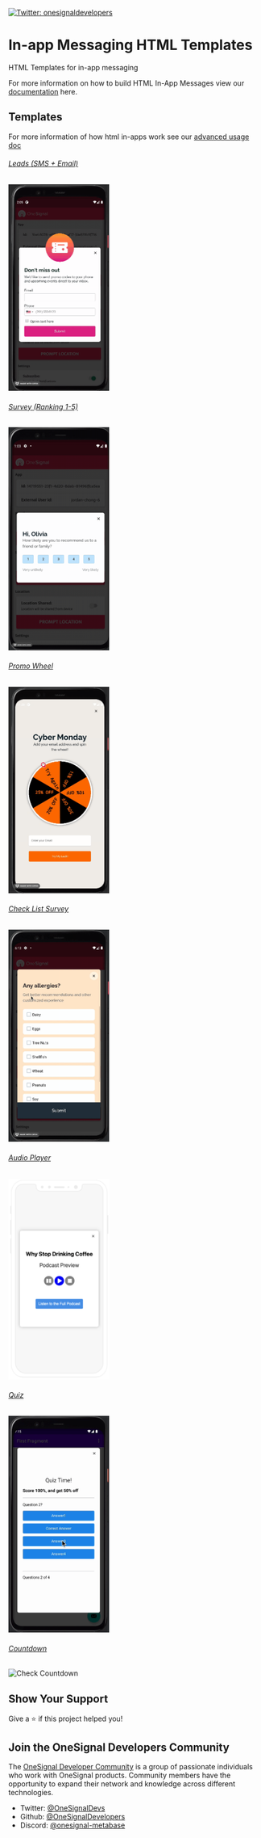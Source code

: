 <p>
  <a href="https://twitter.com/onesignaldevs" target="_blank">
    <img alt="Twitter: onesignaldevelopers" src="https://img.shields.io/twitter/follow/onesignaldevs?style=social" />
  </a>
</p>

# In-app Messaging HTML Templates

HTML Templates for in-app messaging

For more information on how to build HTML In-App Messages view our [documentation](https://documentation.onesignal.com/docs/design-your-in-app-message-with-html#key-features-with-the-in-app-html-editor) here.

## Templates

For more information of how html in-apps work see our [advanced usage doc](./advanced-usage.md)

###### [Leads (SMS + Email)](./leads/README.md)

<img alt="Leads" src="./leads/readme_assets/sms_email_form.gif" width="200px">

###### [Survey (Ranking 1-5)](./ranking_survey)

<img alt="Survey" src="./ranking_survey/readme_assets/ranking_survey_iam.gif" width="200px">

###### [Promo Wheel](./promo_wheel)

<img alt="Promo Wheel" src="./promo_wheel/readme_assets/promo_wheel_iam.gif" width="200px">

###### [Check List Survey](./check_list_survey)

<img alt="Check List Survey" src="./check_list_survey/readme_assets/checklist_survey_iam.gif" width="200px">

###### [Audio Player](./audio_player)
<img alt="Check Audio Player" src="./audio_player/audio_player_assets/UI.png" width="200px">

###### [Quiz](./quiz)
<img alt="Check Quiz" src="./quiz/quiz_assets/quiz.gif" width="200px">

###### [Countdown](./limited_time_offer)
<img alt="Check Countdown" src="./limited_time_offer/limited_time_offer_assets/count_down.gif" width="200px">


## Show Your Support

Give a :star:️ if this project helped you!

## Join the OneSignal Developers Community

The [OneSignal Developer Community](https://onesignal.com/onesignal-developers) is a group of passionate individuals who work with OneSignal products. Community members have the opportunity to expand their network and knowledge across different technologies.

- Twitter: [@OneSignalDevs](https://twitter.com/onesignal)
- Github: [@OneSignalDevelopers](https://github.com/OneSignal)
- Discord: [@onesignal-metabase](https://linkedin.com/company/onesignal)

